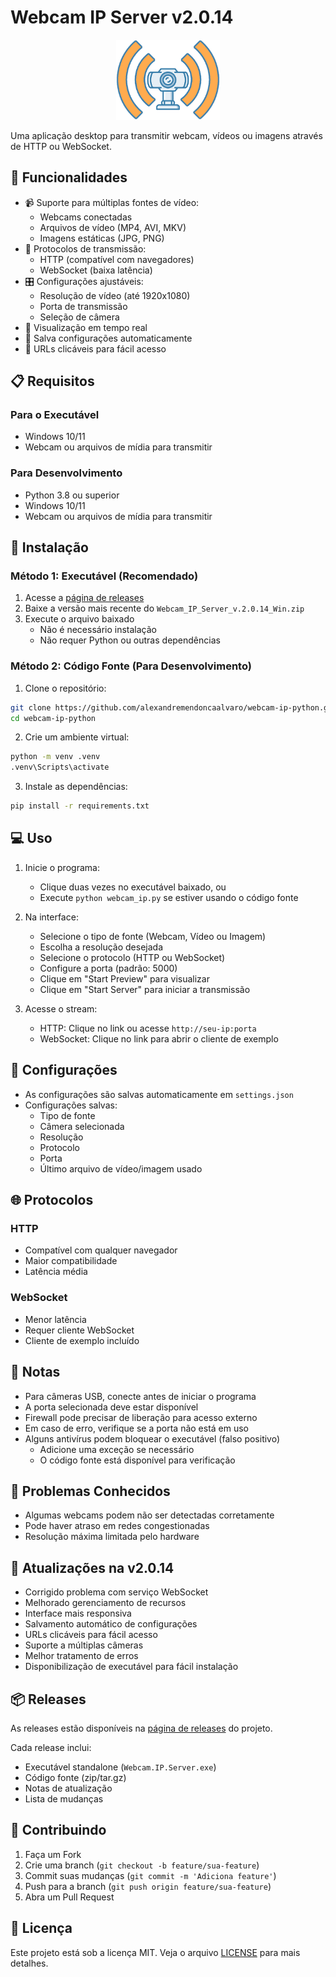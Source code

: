 # Webcam IP Server v2.0.14

<p align="center">
  <img src="assets/icone.png" alt="Webcam IP Server" height="128">
</p>

Uma aplicação desktop para transmitir webcam, vídeos ou imagens através de HTTP ou WebSocket.

## 🌟 Funcionalidades

- 📹 Suporte para múltiplas fontes de vídeo:
  - Webcams conectadas
  - Arquivos de vídeo (MP4, AVI, MKV)
  - Imagens estáticas (JPG, PNG)
- 🔄 Protocolos de transmissão:
  - HTTP (compatível com navegadores)
  - WebSocket (baixa latência)
- 🎛️ Configurações ajustáveis:
  - Resolução de vídeo (até 1920x1080)
  - Porta de transmissão
  - Seleção de câmera
- 👀 Visualização em tempo real
- 💾 Salva configurações automaticamente
- 🔗 URLs clicáveis para fácil acesso

## 📋 Requisitos

### Para o Executável

- Windows 10/11
- Webcam ou arquivos de mídia para transmitir

### Para Desenvolvimento

- Python 3.8 ou superior
- Windows 10/11
- Webcam ou arquivos de mídia para transmitir

## 🚀 Instalação

### Método 1: Executável (Recomendado)

1. Acesse a [página de releases](https://github.com/alexandremendoncaalvaro/webcam-ip-python/releases)
2. Baixe a versão mais recente do `Webcam_IP_Server_v.2.0.14_Win.zip`
3. Execute o arquivo baixado
   - Não é necessário instalação
   - Não requer Python ou outras dependências

### Método 2: Código Fonte (Para Desenvolvimento)

1. Clone o repositório:

```bash
git clone https://github.com/alexandremendoncaalvaro/webcam-ip-python.git
cd webcam-ip-python
```

2. Crie um ambiente virtual:

```bash
python -m venv .venv
.venv\Scripts\activate
```

3. Instale as dependências:

```bash
pip install -r requirements.txt
```

## 💻 Uso

1. Inicie o programa:

   - Clique duas vezes no executável baixado, ou
   - Execute `python webcam_ip.py` se estiver usando o código fonte

2. Na interface:

   - Selecione o tipo de fonte (Webcam, Vídeo ou Imagem)
   - Escolha a resolução desejada
   - Selecione o protocolo (HTTP ou WebSocket)
   - Configure a porta (padrão: 5000)
   - Clique em "Start Preview" para visualizar
   - Clique em "Start Server" para iniciar a transmissão

3. Acesse o stream:
   - HTTP: Clique no link ou acesse `http://seu-ip:porta`
   - WebSocket: Clique no link para abrir o cliente de exemplo

## 🔧 Configurações

- As configurações são salvas automaticamente em `settings.json`
- Configurações salvas:
  - Tipo de fonte
  - Câmera selecionada
  - Resolução
  - Protocolo
  - Porta
  - Último arquivo de vídeo/imagem usado

## 🌐 Protocolos

### HTTP

- Compatível com qualquer navegador
- Maior compatibilidade
- Latência média

### WebSocket

- Menor latência
- Requer cliente WebSocket
- Cliente de exemplo incluído

## 📝 Notas

- Para câmeras USB, conecte antes de iniciar o programa
- A porta selecionada deve estar disponível
- Firewall pode precisar de liberação para acesso externo
- Em caso de erro, verifique se a porta não está em uso
- Alguns antivírus podem bloquear o executável (falso positivo)
  - Adicione uma exceção se necessário
  - O código fonte está disponível para verificação

## 🐛 Problemas Conhecidos

- Algumas webcams podem não ser detectadas corretamente
- Pode haver atraso em redes congestionadas
- Resolução máxima limitada pelo hardware

## 🔄 Atualizações na v2.0.14

- Corrigido problema com serviço WebSocket
- Melhorado gerenciamento de recursos
- Interface mais responsiva
- Salvamento automático de configurações
- URLs clicáveis para fácil acesso
- Suporte a múltiplas câmeras
- Melhor tratamento de erros
- Disponibilização de executável para fácil instalação

## 📦 Releases

As releases estão disponíveis na [página de releases](https://github.com/alexandremendoncaalvaro/webcam-ip-python/releases) do projeto.

Cada release inclui:

- Executável standalone (`Webcam.IP.Server.exe`)
- Código fonte (zip/tar.gz)
- Notas de atualização
- Lista de mudanças

## 🤝 Contribuindo

1. Faça um Fork
2. Crie uma branch (`git checkout -b feature/sua-feature`)
3. Commit suas mudanças (`git commit -m 'Adiciona feature'`)
4. Push para a branch (`git push origin feature/sua-feature`)
5. Abra um Pull Request

## 📄 Licença

Este projeto está sob a licença MIT. Veja o arquivo [LICENSE](LICENSE) para mais detalhes.
